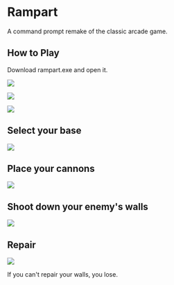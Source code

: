 Rampart
=======
A command prompt remake of the classic arcade game.

How to Play
-----------
Download rampart.exe and open it.

![](https://raw.github.com/BenLorantfy/rampart/master/images/title.png)

![](https://raw.github.com/BenLorantfy/rampart/master/images/controls.png)

![](https://raw.github.com/BenLorantfy/rampart/master/images/chaotic.png)

Select your base
----------------
![](https://raw.github.com/BenLorantfy/rampart/master/images/selectbase.png)

Place your cannons
------------------
![](https://raw.github.com/BenLorantfy/rampart/master/images/placecannons.png)

Shoot down your enemy's walls
-----------------------------
![](https://raw.github.com/BenLorantfy/rampart/master/images/firecannons.png)

Repair
------
![](https://raw.github.com/BenLorantfy/rampart/master/images/repairwalls.png)

If you can't repair your walls, you lose.
